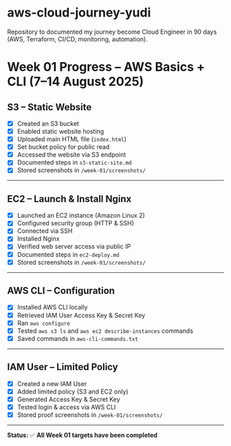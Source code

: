 # aws-cloud-journey-yudi
Repository to documented my journey become Cloud Engineer in 90 days (AWS, Terraform, CI/CD, monitoring, automation).

# Week 01 Progress – AWS Basics + CLI (7–14 August 2025)

## S3 – Static Website
- [x] Created an S3 bucket
- [x] Enabled static website hosting
- [x] Uploaded main HTML file (`index.html`)
- [x] Set bucket policy for public read
- [x] Accessed the website via S3 endpoint
- [x] Documented steps in `s3-static-site.md`
- [x] Stored screenshots in `/week-01/screenshots/`

---

## EC2 – Launch & Install Nginx
- [x] Launched an EC2 instance (Amazon Linux 2)
- [x] Configured security group (HTTP & SSH)
- [x] Connected via SSH
- [x] Installed Nginx
- [x] Verified web server access via public IP
- [x] Documented steps in `ec2-deploy.md`
- [x] Stored screenshots in `/week-01/screenshots/`

---

## AWS CLI – Configuration
- [x] Installed AWS CLI locally
- [x] Retrieved IAM User Access Key & Secret Key
- [x] Ran `aws configure`
- [x] Tested `aws s3 ls` and `aws ec2 describe-instances` commands
- [x] Saved commands in `aws-cli-commands.txt`

---

## IAM User – Limited Policy
- [x] Created a new IAM User
- [x] Added limited policy (S3 and EC2 only)
- [x] Generated Access Key & Secret Key
- [x] Tested login & access via AWS CLI
- [x] Stored proof screenshots in `/week-01/screenshots/`

---

**Status:** ✅ **All Week 01 targets have been completed**

